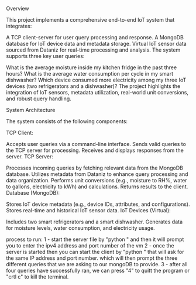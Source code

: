 Overview

This project implements a comprehensive end-to-end IoT system that integrates:

A TCP client-server for user query processing and response.
A MongoDB database for IoT device data and metadata storage.
Virtual IoT sensor data sourced from Dataniz for real-time processing and analysis.
The system supports three key user queries:

What is the average moisture inside my kitchen fridge in the past three hours?
What is the average water consumption per cycle in my smart dishwasher?
Which device consumed more electricity among my three IoT devices (two refrigerators and a dishwasher)?
The project highlights the integration of IoT sensors, metadata utilization, real-world unit conversions, and robust query handling.

System Architecture

The system consists of the following components:

TCP Client:

Accepts user queries via a command-line interface.
Sends valid queries to the TCP server for processing.
Receives and displays responses from the server.
TCP Server:

Processes incoming queries by fetching relevant data from the MongoDB database.
Utilizes metadata from Dataniz to enhance query processing and data organization.
Performs unit conversions (e.g., moisture to RH%, water to gallons, electricity to kWh) and calculations.
Returns results to the client.
Database (MongoDB):

Stores IoT device metadata (e.g., device IDs, attributes, and configurations).
Stores real-time and historical IoT sensor data.
IoT Devices (Virtual):

Includes two smart refrigerators and a smart dishwasher.
Generates data for moisture levels, water consumption, and electricity usage.

process to run:
1 - start the server file by "python <filename>" and then it will prompt you to enter the ipv4 address and port number of the vm
2 - once the server is started then you can start the client by "python <filename>" that will ask for the same IP address and port number. which will then prompt the three different queries that we are asking to our mongoDB to provide.
3 - after all four queries have successfully ran, we can press "4" to quitt the program or "crtl c" to kill the terminal. 

